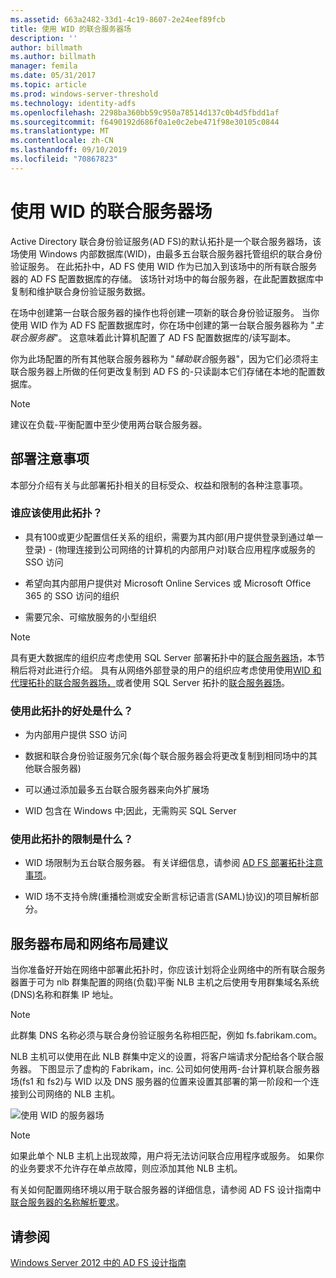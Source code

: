 ```yaml
---
ms.assetid: 663a2482-33d1-4c19-8607-2e24eef89fcb
title: 使用 WID 的联合服务器场
description: ''
author: billmath
ms.author: billmath
manager: femila
ms.date: 05/31/2017
ms.topic: article
ms.prod: windows-server-threshold
ms.technology: identity-adfs
ms.openlocfilehash: 2298ba360bb59c950a78514d137c0b4d5fbdd1af
ms.sourcegitcommit: f6490192d686f0a1e0c2ebe471f98e30105c0844
ms.translationtype: MT
ms.contentlocale: zh-CN
ms.lasthandoff: 09/10/2019
ms.locfileid: "70867823"
---
```

# <a name="federation-server-farm-using-wid"></a>使用 WID 的联合服务器场

Active Directory 联合身份验证服务\(AD FS\)的默认拓扑是一个联合服务器场，该场使用 Windows 内部数据库\(WID\)，由最多五台联合服务器托管组织的联合身份验证服务。 在此拓扑中，AD FS 使用 WID 作为已加入到该场中的所有联合服务器的 AD FS 配置数据库的存储。 该场针对场中的每台服务器，在此配置数据库中复制和维护联合身份验证服务数据。  
  
在场中创建第一台联合服务器的操作也将创建一项新的联合身份验证服务。 当你使用 WID 作为 AD FS 配置数据库时，你在场中创建的第一台联合服务器称为 "*主联合服务器*"。 这意味着此计算机配置了 AD FS 配置数据库的\/读写副本。  
  
你为此场配置的所有其他联合服务器称为 "*辅助联合*服务器"，因为它们必须将主联合服务器上所做的任何更改复制到 AD FS 的\-只读副本它们存储在本地的配置数据库。  
  
> [!NOTE]  
> 建议在负载\-平衡配置中至少使用两台联合服务器。  
  
## <a name="deployment-considerations"></a>部署注意事项  
本部分介绍有关与此部署拓扑相关的目标受众、权益和限制的各种注意事项。  
  
### <a name="who-should-use-this-topology"></a>谁应该使用此拓扑？  
  
-   具有100或更少配置信任关系的组织，需要为其内部\(用户提供登录到通过单一登录\) \- \(物理连接到公司网络的计算机的内部用户对\)联合应用程序或服务的 SSO 访问  
  
-   希望向其内部用户提供对 Microsoft Online Services 或 Microsoft Office 365 的 SSO 访问的组织  
  
-   需要冗余、可缩放服务的小型组织  
  
> [!NOTE]  
> 具有更大数据库的组织应考虑使用 SQL Server 部署拓扑中的[联合服务器场](Federation-Server-Farm-Using-SQL-Server.md)，本节稍后将对此进行介绍。 具有从网络外部登录的用户的组织应考虑使用使用[WID 和代理拓扑的联合服务器场，](Federation-Server-Farm-Using-WID-and-Proxies.md)或者使用 SQL Server 拓扑的[联合服务器场](Federation-Server-Farm-Using-SQL-Server.md)。  
  
### <a name="what-are-the-benefits-of-using-this-topology"></a>使用此拓扑的好处是什么？  
  
-   为内部用户提供 SSO 访问  
  
-   数据和联合身份验证服务冗余\(每个联合服务器会将更改复制到相同场中的其他联合服务器\)  
  
-   可以通过添加最多五台联合服务器来向外扩展场  
  
-   WID 包含在 Windows 中;因此，无需购买 SQL Server  
  
### <a name="what-are-the-limitations-of-using-this-topology"></a>使用此拓扑的限制是什么？  
  
-   WID 场限制为五台联合服务器。 有关详细信息，请参阅 [AD FS 部署拓扑注意事项](AD-FS-Deployment-Topology-Considerations.md)。  
  
-   WID 场不支持令牌\(重播检测或安全断言标记语言\(SAML\)协议\)的项目解析部分。  
  
## <a name="server-placement-and-network-layout-recommendations"></a>服务器布局和网络布局建议  
当你准备好开始在网络中部署此拓扑时，你应该计划将企业网络中的所有联合服务器置于可为 nlb 群集配置的网络\(负载\)平衡 NLB 主机之后使用专用群集域名系统\(DNS\)名称和群集 IP 地址。  
  
> [!NOTE]  
> 此群集 DNS 名称必须与联合身份验证服务名称相匹配，例如 fs.fabrikam.com。  
  
NLB 主机可以使用在此 NLB 群集中定义的设置，将客户端请求分配给各个联合服务器。 下图显示了虚构的 Fabrikam，inc. 公司如何使用两\-台计算机联合服务器场\(fs1 和 fs2\)与 WID 以及 DNS 服务器的位置来设置其部署的第一阶段和一个连接到公司网络的 NLB 主机。  
  
![使用 WID 的服务器场](media/FarmWID.gif)  
  
> [!NOTE]  
> 如果此单个 NLB 主机上出现故障，用户将无法访问联合应用程序或服务。 如果你的业务要求不允许存在单点故障，则应添加其他 NLB 主机。  
  
有关如何配置网络环境以用于联合服务器的详细信息，请参阅 AD FS 设计指南中[联合服务器的名称解析要求](Name-Resolution-Requirements-for-Federation-Servers.md)。  
  
## <a name="see-also"></a>请参阅
[Windows Server 2012 中的 AD FS 设计指南](AD-FS-Design-Guide-in-Windows-Server-2012.md)
